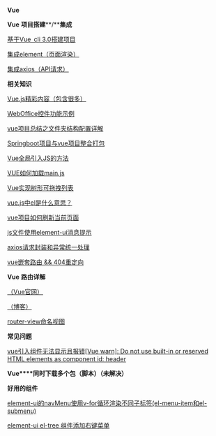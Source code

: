 
**Vue**

**Vue** **项目搭建****/****集成**

[基于Vue cli 3.0搭建项目](https://juejin.im/post/6844903845739364365)

[集成element（页面渲染）](https://segmentfault.com/a/1190000013219163)

[集成axios（API请求）](https://zhuanlan.zhihu.com/p/33306394)

**相关知识**

[Vue.js精彩内容（包含很多）](#rich-text-editing)

[WebOffice控件功能示例](http://www.officectrl.com/weboffice_demo.html)

[vue项目总结之文件夹结构配置详解](https://www.jb51.net/article/130508.htm)

[Springboot项目与vue项目整合打包](https://www.cnblogs.com/kevinZhu/p/9931317.html)

[Vue全局引入JS的方法](https://blog.csdn.net/sqlquan/article/details/95214944?utm_medium=distribute.pc_aggpage_search_result.none-task-blog-2~all~first_rank_v2~rank_v25-1-95214944.nonecase&utm_term=vue%E5%A6%82%E4%BD%95%E5%85%A8%E5%B1%80%E5%BC%95%E7%94%A8js&spm=1000.2123.3001.4430)

[VUE如何加载main.js](https://blog.csdn.net/m0_37617778/article/details/86325402)

[Vue实现树形可拖拽列表](https://juejin.im/post/6844903695591686152)

[vue.js中el是什么意思？](https://www.html.cn/qa/vue-js/17129.html)

[vue项目如何刷新当前页面](https://blog.csdn.net/qq_16772725/article/details/80467492)

[js文件使用element-ui消息提示](https://blog.csdn.net/weixin_45817240/article/details/103806668)

[axios请求封装和异常统一处理](https://blog.csdn.net/u012702547/article/details/79066107)

[vue嵌套路由 && 404重定向](https://www.cnblogs.com/zhuzhenwei918/p/6918242.html)

**Vue** **路由详解**

[（Vue官网）](https://router.vuejs.org/zh/guide/essentials/dynamic-matching.html)

[（博客）](https://www.cnblogs.com/wisewrong/p/6277262.html)

[router-view命名视图](https://router.vuejs.org/zh/guide/essentials/named-views.html)

**常见问题**

[vue引入组件无法显示且报错\[Vue warn\]: Do not use built-in or reserved HTML elements as component id: header](https://blog.csdn.net/qq_34645412/article/details/78846782)

**Vue****同时下载多个包（脚本）（未解决）**

**好用的组件**

[element-ui的navMenu使用v-for循环渲染不同子标签(el-menu-item和el-submenu)](https://blog.csdn.net/qq_26909801/article/details/104848869)

[element-ui el-tree 组件添加右键菜单](https://blog.csdn.net/qq_36669407/article/details/104496974)